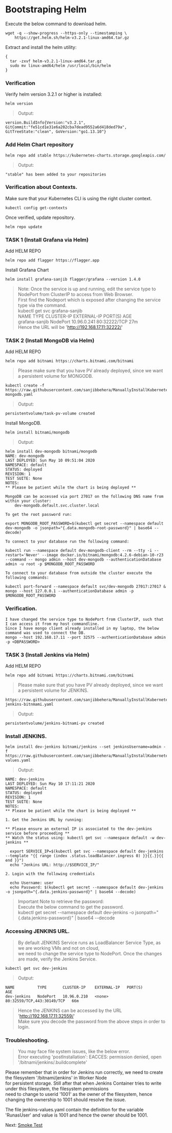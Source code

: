 # Bootstraping Helm

Execute the below command to download helm.

    wget -q --show-progress --https-only --timestamping \
        https://get.helm.sh/helm-v3.2.1-linux-amd64.tar.gz

Extract and install the helm utility:

    {
      tar -zxvf helm-v3.2.1-linux-amd64.tar.gz
      sudo mv linux-amd64/helm /usr/local/bin/helm
    }
    
### Verification
Verify helm version 3.2.1 or higher is installed:

    helm version
    
> Output:

    version.BuildInfo{Version:"v3.2.1", GitCommit:"fe51cd1e31e6a202cba7dead9552a6d418ded79a", GitTreeState:"clean", GoVersion:"go1.13.10"}
    
### Add Helm Chart repository

    helm repo add stable https://kubernetes-charts.storage.googleapis.com/
    
> Output:

    "stable" has been added to your repositories
    
### Verification about Contexts.
Make sure that your Kubernetes CLI is using the right cluster context.

    kubectl config get-contexts
    
Once verified, update repository.

    helm repo update


### TASK 1 (Install Grafana via Helm)
Add HELM REPO

    helm repo add flagger https://flagger.app
    
Install Grafana Chart

    helm install grafana-sanjib flagger/grafana --version 1.4.0
    
> Note: Once the service is up and running, edit the service type to NodePort from ClusterIP to access from Web Browser.  
First find the Nodeport which is exposed after changing the service type via the command.  
> kubectl get svc grafana-sanjib  
NAME             TYPE       CLUSTER-IP    EXTERNAL-IP   PORT(S)        AGE  
grafana-sanjib   NodePort   10.96.0.241   <none>        80:32222/TCP   27m  
Hence the URL will be 'http://192.168.17.11:32222/'



### TASK 2 (Install MongoDB via Helm)
Add HELM REPO

    helm repo add bitnami https://charts.bitnami.com/bitnami
    
> Please make sure that you have PV already deployed, since we want a persistent volume for MONGODB.  

    kubectl create -f https://raw.githubusercontent.com/sanjibbehera/ManuallyInstallKubernetesVer1_18InRHEL8/master/deployments/pv-mongodb.yaml
    
> Output:  

    persistentvolume/task-pv-volume created

Install MongoDB.

    helm install bitnami/mongodb
    
> Output:

    helm install dev-mongodb bitnami/mongodb
    NAME: dev-mongodb
    LAST DEPLOYED: Sun May 10 09:51:04 2020
    NAMESPACE: default
    STATUS: deployed
    REVISION: 1
    TEST SUITE: None
    NOTES:
    ** Please be patient while the chart is being deployed **

    MongoDB can be accessed via port 27017 on the following DNS name from within your cluster:
        dev-mongodb.default.svc.cluster.local

    To get the root password run:

    export MONGODB_ROOT_PASSWORD=$(kubectl get secret --namespace default dev-mongodb -o jsonpath="{.data.mongodb-root-password}" | base64 --decode)

    To connect to your database run the following command:

    kubectl run --namespace default dev-mongodb-client --rm --tty -i --restart='Never' --image docker.io/bitnami/mongodb:4.2.6-debian-10-r23 --command -- mongo admin --host dev-mongodb --authenticationDatabase admin -u root -p $MONGODB_ROOT_PASSWORD

    To connect to your database from outside the cluster execute the following commands:

    kubectl port-forward --namespace default svc/dev-mongodb 27017:27017 &
    mongo --host 127.0.0.1 --authenticationDatabase admin -p $MONGODB_ROOT_PASSWORD
    
### Verification.

    I have changed the service type to NodePort from ClusterIP, such that I can access it from my host commandline.  
    Since I have mongo client already installed in my laptop, the below command was used to connect the DB.
    mongo --host 192.168.17.11 --port 32575 --authenticationDatabase admin -p <DBPASSWORD>
    
### TASK 3 (Install Jenkins via Helm)
Add HELM REPO

    helm repo add bitnami https://charts.bitnami.com/bitnami
    
> Please make sure that you have PV already deployed, since we want a persistent volume for JENKINS.  

    https://raw.githubusercontent.com/sanjibbehera/ManuallyInstallKubernetesVer1_18InRHEL8/master/deployments/pv-jenkins-bitnmami.yaml
    
> Output:

    persistentvolume/jenkins-bitnami-pv created
    
### Install JENKINS.

    helm install dev-jenkins bitnami/jenkins --set jenkinsUsername=admin -f https://raw.githubusercontent.com/sanjibbehera/ManuallyInstallKubernetesVer1_18InRHEL8/master/deployments/jenkins-values.yaml
    
> Output:

    NAME: dev-jenkins
    LAST DEPLOYED: Sun May 10 17:11:21 2020
    NAMESPACE: default
    STATUS: deployed
    REVISION: 1
    TEST SUITE: None
    NOTES:
    ** Please be patient while the chart is being deployed **

    1. Get the Jenkins URL by running:

    ** Please ensure an external IP is associated to the dev-jenkins service before proceeding **
    ** Watch the status using: kubectl get svc --namespace default -w dev-jenkins **

      export SERVICE_IP=$(kubectl get svc --namespace default dev-jenkins --template "{{ range (index .status.loadBalancer.ingress 0) }}{{.}}{{ end }}")
      echo "Jenkins URL: http://$SERVICE_IP/"

    2. Login with the following credentials

      echo Username: user
      echo Password: $(kubectl get secret --namespace default dev-jenkins -o jsonpath="{.data.jenkins-password}" | base64 --decode)
      
> Important Note to retrieve the password:  
Execute the below command to get the password.  
kubectl get secret --namespace default dev-jenkins -o jsonpath="{.data.jenkins-password}" | base64 --decode

### Accessing JENKINS URL.

> By default JENKINS Service runs as LoadBalancer Service Type, as we are working VMs and not on cloud,  
we need to change the service type to NodePort. Once the changes are made, verify the Jenkins Service.

    kubectl get svc dev-jenkins
    
> Output:

    NAME          TYPE       CLUSTER-IP    EXTERNAL-IP   PORT(S)                      AGE
    dev-jenkins   NodePort   10.96.0.210   <none>        80:32559/TCP,443:30149/TCP   66m

> Hence the JENKINS can be accessed by the URL 'http://192.168.17.11:32559/'  
Make sure you decode the password from the above steps in order to login.


### Troubleshooting.
> You may face file system issues, like the below error.  
Error executing 'postInstallation': EACCES: permission denied, open '/bitnami/jenkins/.buildcomplete'  

Please remember that in order for Jenkins run correctly, we need to create the filesystem '/bitnami/jenkins' in Worker Node  
for persistent storage. Still after that when Jenkins Container tries to write under this filesystem, the filesystem permissions  
need to change  to userid '1001' as the owner of the filesystem, hence changing the ownership to 1001 should resolve the issue.    

The file jenkins-values.yaml contain the definition for the variable 'RunasUser' and value is 1001 and hence the owner should be 1001.

Next: [Smoke Test](https://github.com/sanjibbehera/ManuallyInstallKubernetesVer1_18InRHEL8/blob/master/doks/17-smoke%20tests.md)
